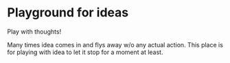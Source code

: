 # Playground for ideas

Play with thoughts!

Many times idea comes in and flys away w/o any actual action. This place is for playing with idea to let it stop for a moment at least.

